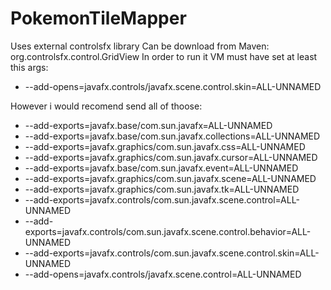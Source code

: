 # PokemonTileMapper
Uses external controlsfx library
Can be download from Maven: org.controlsfx.control.GridView
In order to run it VM must have set at least this args:
*  --add-opens=javafx.controls/javafx.scene.control.skin=ALL-UNNAMED

However i would recomend send all of thoose:
*  --add-exports=javafx.base/com.sun.javafx=ALL-UNNAMED
*  --add-exports=javafx.base/com.sun.javafx.collections=ALL-UNNAMED
*  --add-exports=javafx.graphics/com.sun.javafx.css=ALL-UNNAMED
*  --add-exports=javafx.graphics/com.sun.javafx.cursor=ALL-UNNAMED
*  --add-exports=javafx.base/com.sun.javafx.event=ALL-UNNAMED
*  --add-exports=javafx.graphics/com.sun.javafx.scene=ALL-UNNAMED
*  --add-exports=javafx.graphics/com.sun.javafx.tk=ALL-UNNAMED
*  --add-exports=javafx.controls/com.sun.javafx.scene.control=ALL-UNNAMED
*  --add-exports=javafx.controls/com.sun.javafx.scene.control.behavior=ALL-UNNAMED
*  --add-exports=javafx.controls/com.sun.javafx.scene.control.skin=ALL-UNNAMED
*  --add-opens=javafx.controls/javafx.scene.control=ALL-UNNAMED
